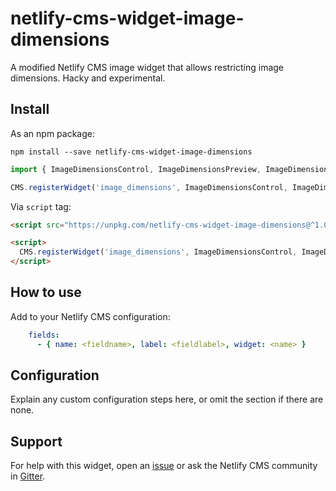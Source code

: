 # netlify-cms-widget-image-dimensions

A modified Netlify CMS image widget that allows restricting image dimensions. Hacky and experimental.

## Install

As an npm package:

```shell
npm install --save netlify-cms-widget-image-dimensions
```

```js
import { ImageDimensionsControl, ImageDimensionsPreview, ImageDimensionsSchema } from 'netlify-cms-widget-image-dimensions'

CMS.registerWidget('image_dimensions', ImageDimensionsControl, ImageDimensionsPreview, ImageDimensionsSchema)
```

Via `script` tag:

```html
<script src="https://unpkg.com/netlify-cms-widget-image-dimensions@^1.0.0"></script>

<script>
  CMS.registerWidget('image_dimensions', ImageDimensionsControl, ImageDimensionsPreview, ImageDimensionsSchema)
</script>
```

## How to use

Add to your Netlify CMS configuration:

```yaml
    fields:
      - { name: <fieldname>, label: <fieldlabel>, widget: <name> }
```

## Configuration

Explain any custom configuration steps here, or omit the section if there are none.

## Support

For help with this widget, open an [issue](https://github.com/<user>/<repo>) or ask the Netlify CMS community in [Gitter](https://gitter.im/netlify/netlifycms).
